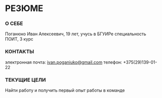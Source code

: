 
# РЕЗЮМЕ

### О СЕБЕ

Поганюко Иван Алексеевич, 19 лет, учусь в БГУИРе специальность ПОИТ, 3 курс

### КОНТАКТЫ

электронная почта: ivan.poganiuko@gmail.com
телефон: +375(29)139-01-22

### ТЕКУЩИЕ ЦЕЛИ

Найти работу и получить первый опыт работы в команде

